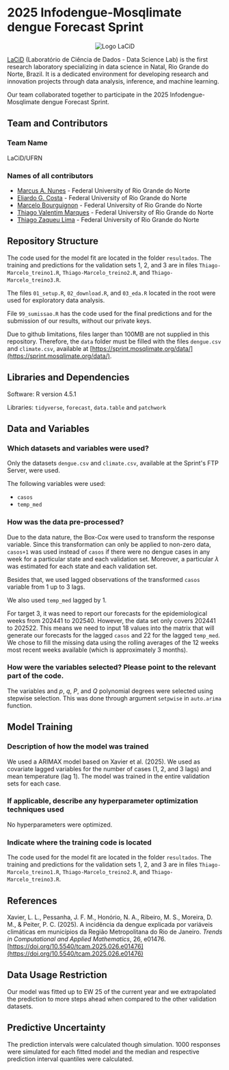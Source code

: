 # 2025 Infodengue-Mosqlimate dengue Forecast Sprint

<p align="center">
  <img src="img/logo_lacid.png" alt="Logo LaCiD" width="" height="">
</p>

[LaCiD](https://lacid.ccet.ufrn.br/) (Laboratório de Ciência de Dados - Data Science Lab) is the first research laboratory specializing in data science in Natal, Rio Grande do Norte, Brazil. It is a dedicated environment for developing research and innovation projects through data analysis, inference, and machine learning.

Our team collaborated together to participate in the 2025 Infodengue-Mosqlimate dengue Forecast Sprint.


## Team and Contributors

### Team Name

LaCiD/UFRN

### Names of all contributors

* [Marcus A. Nunes](https://lacid.ccet.ufrn.br/author/marcus-a.-nunes/) - Federal University of Rio Grande do Norte
* [Eliardo G. Costa](https://lacid.ccet.ufrn.br/author/eliardo-g.-costa/) - Federal University of Rio Grande do Norte
* [Marcelo Bourguignon](https://lacid.ccet.ufrn.br/author/marcelo-bourguignon/) - Federal University of Rio Grande do Norte
* [Thiago Valentim Marques](https://lacid.ccet.ufrn.br/author/thiago-valentim-marques/) - Federal University of Rio Grande do Norte
* [Thiago Zaqueu Lima](https://lacid.ccet.ufrn.br/author/thiago-zaqueu-lima/) - Federal University of Rio Grande do Norte


## Repository Structure

The code used for the model fit are located in the folder `resultados`. The training and predictions for the validation sets 1, 2, and 3 are in files `Thiago-Marcelo_treino1.R`, `Thiago-Marcelo_treino2.R`, and `Thiago-Marcelo_treino3.R`. 

The files `01_setup.R`, `02_download.R`, and `03_eda.R` located in the root were used for exploratory data analysis.

File `99_sumissao.R` has the code used for the final predictions and for the submission of our results, without our private keys.

Due to github limitations, files larger than 100MB are not supplied in this repository. Therefore, the `data` folder must be filled with the files `dengue.csv` and `climate.csv`, available at [https://sprint.mosqlimate.org/data/](https://sprint.mosqlimate.org/data/).


## Libraries and Dependencies

Software: R version 4.5.1

Libraries: `tidyverse`, `forecast`, `data.table` and `patchwork`


## Data and Variables

### Which datasets and variables were used?

Only the datasets `dengue.csv` and `climate.csv`, available at the Sprint's FTP Server, were used.

The following variables were used:

* `casos`
* `temp_med`

### How was the data pre-processed?

Due to the data nature, the Box-Cox were used to transform the response variable. Since this transformation can only be applied to non-zero data, `casos+1` was used instead of `casos` if there were no dengue cases in any week for a particular state and each validation set. Moreover, a particular $\lambda$ was estimated for each state and each validation set.

Besides that, we used lagged observations of the transformed `casos` variable from 1 up to 3 lags.

We also used `temp_med` lagged by 1.

For target 3, it was need to report our forecasts for the epidemiological weeks from 202441 to 202540. However, the data set only covers 202441 to 202522. This means we need to input 18 values into the matrix that will generate our forecasts for the lagged `casos` and 22 for the lagged `temp_med`. We chose to fill the missing data using the rolling averages of the 12 weeks most recent weeks available (which is approximately 3 months).







### How were the variables selected? Please point to the relevant part of the code.

The variables and $p$, $q$, $P$, and $Q$ polynomial degrees were selected using stepwise selection. This was done through argument `setpwise` in `auto.arima` function.



## Model Training

### Description of how the model was trained

We used a ARIMAX model based on Xavier et al. (2025). We used as covariate lagged variables for the number of cases (1, 2, and 3 lags) and mean temperature (lag 1). The model was trained in the entire validation sets for each case.

### If applicable, describe any hyperparameter optimization techniques used

No hyperparameters were optimized.

### Indicate where the training code is located

The code used for the model fit are located in the folder `resultados`. The training and predictions for the validation sets 1, 2, and 3 are in files `Thiago-Marcelo_treino1.R`, `Thiago-Marcelo_treino2.R`, and `Thiago-Marcelo_treino3.R`. 


## References

Xavier, L. L., Pessanha, J. F. M., Honório, N. A., Ribeiro, M. S., Moreira, D. M., & Peiter, P. C. (2025). A incidência da dengue explicada por variáveis climáticas em municípios da Região Metropolitana do Rio de Janeiro. _Trends in Computational and Applied Mathematics_, 26, e01476. [https://doi.org/10.5540/tcam.2025.026.e01476](https://doi.org/10.5540/tcam.2025.026.e01476)

## Data Usage Restriction

Our model was fitted up to EW 25 of the current year and we extrapolated the prediction to more steps ahead when compared to the other validation datasets.


## Predictive Uncertainty

The prediction intervals were calculated though simulation. 1000 responses were simulated for each fitted model and the median and respective prediction interval quantiles were calculated.
















